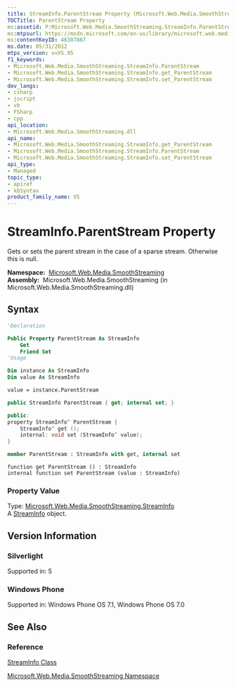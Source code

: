 ```yaml
---
title: StreamInfo.ParentStream Property (Microsoft.Web.Media.SmoothStreaming)
TOCTitle: ParentStream Property
ms:assetid: P:Microsoft.Web.Media.SmoothStreaming.StreamInfo.ParentStream
ms:mtpsurl: https://msdn.microsoft.com/en-us/library/microsoft.web.media.smoothstreaming.streaminfo.parentstream(v=VS.95)
ms:contentKeyID: 46307867
ms.date: 05/31/2012
mtps_version: v=VS.95
f1_keywords:
- Microsoft.Web.Media.SmoothStreaming.StreamInfo.ParentStream
- Microsoft.Web.Media.SmoothStreaming.StreamInfo.get_ParentStream
- Microsoft.Web.Media.SmoothStreaming.StreamInfo.set_ParentStream
dev_langs:
- csharp
- jscript
- vb
- FSharp
- cpp
api_location:
- Microsoft.Web.Media.SmoothStreaming.dll
api_name:
- Microsoft.Web.Media.SmoothStreaming.StreamInfo.get_ParentStream
- Microsoft.Web.Media.SmoothStreaming.StreamInfo.ParentStream
- Microsoft.Web.Media.SmoothStreaming.StreamInfo.set_ParentStream
api_type:
- Managed
topic_type:
- apiref
- kbSyntax
product_family_name: VS
---
```


# StreamInfo.ParentStream Property

Gets or sets the parent stream in the case of a sparse stream. Otherwise this is null.

**Namespace:**  [Microsoft.Web.Media.SmoothStreaming](microsoft-web-media-smoothstreaming-namespace_1.md)  
**Assembly:**  Microsoft.Web.Media.SmoothStreaming (in Microsoft.Web.Media.SmoothStreaming.dll)

## Syntax

```vb
'Declaration

Public Property ParentStream As StreamInfo
    Get
    Friend Set
'Usage

Dim instance As StreamInfo
Dim value As StreamInfo

value = instance.ParentStream
```

```csharp
public StreamInfo ParentStream { get; internal set; }
```

```cpp
public:
property StreamInfo^ ParentStream {
    StreamInfo^ get ();
    internal: void set (StreamInfo^ value);
}
```

``` fsharp
member ParentStream : StreamInfo with get, internal set
```

```jscript
function get ParentStream () : StreamInfo
internal function set ParentStream (value : StreamInfo)
```

### Property Value

Type: [Microsoft.Web.Media.SmoothStreaming.StreamInfo](streaminfo-class-microsoft-web-media-smoothstreaming_1.md)  
A [StreamInfo](streaminfo-class-microsoft-web-media-smoothstreaming_1.md) object.

## Version Information

### Silverlight

Supported in: 5  

### Windows Phone

Supported in: Windows Phone OS 7.1, Windows Phone OS 7.0  

## See Also

### Reference

[StreamInfo Class](streaminfo-class-microsoft-web-media-smoothstreaming_1.md)

[Microsoft.Web.Media.SmoothStreaming Namespace](microsoft-web-media-smoothstreaming-namespace_1.md)

